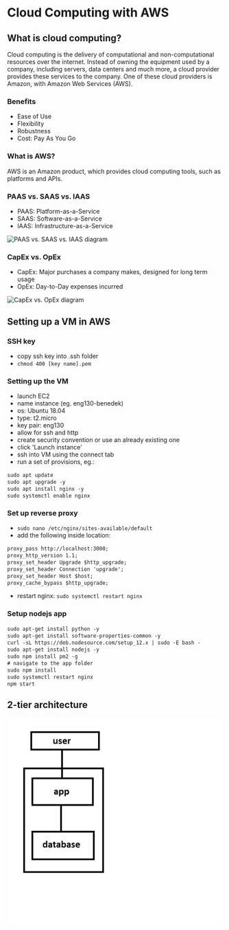 # Cloud Computing with AWS

## What is cloud computing?

Cloud computing is the delivery of computational and non-computational
resources over the internet. Instead of owning the equipment used by a company,
including servers, data centers and much more, a cloud provider provides these
services to the company. One of these cloud providers is Amazon, 
with Amazon Web Services (AWS).

### Benefits

- Ease of Use
- Flexibility
- Robustness
- Cost: Pay As You Go

### What is AWS?

AWS is an Amazon product, which provides cloud computing tools, 
such as platforms and APIs.

### PAAS vs. SAAS vs. IAAS

- PAAS: Platform-as-a-Service
- SAAS: Software-as-a-Service
- IAAS: Infrastructure-as-a-Service

![PAAS vs. SAAS vs. IAAS diagram](https://www.redhat.com/cms/managed-files/iaas-paas-saas-diagram5.1-1638x1046.png)

### CapEx vs. OpEx

- CapEx: Major purchases a company makes, designed for long term usage
- OpEx: Day-to-Day expenses incurred

![CapEx vs. OpEx diagram](https://forcam.com/app/uploads/2021/08/capex_opex-comparison-750x0-c-default.jpg)

## Setting up a VM in AWS

### SSH key

- copy ssh key into .ssh folder
- `chmod 400 [key name].pem`

### Setting up the VM

- launch EC2
- name instance (eg. eng130-benedek)
- os: Ubuntu 18.04
- type: t2.micro
- key pair: eng130
- allow for ssh and http
- create security convention or use an already existing one
- click 'Launch instance'
- ssh into VM using the connect tab
- run a set of provisions, eg.:
```commandline
sudo apt update
sudo apt upgrade -y
sudo apt install nginx -y
sudo systemctl enable nginx
```

### Set up reverse proxy

- `sudo nano /etc/nginx/sites-available/default`
- add the following inside location:
```other
proxy_pass http://localhost:3000;
proxy_http_version 1.1;
proxy_set_header Upgrade $http_upgrade;
proxy_set_header Connection 'upgrade';
proxy_set_header Host $host;
proxy_cache_bypass $http_upgrade;
```
- restart nginx: `sudo systemctl restart nginx`

### Setup nodejs app

```commandline
sudo apt-get install python -y
sudo apt-get install software-properties-common -y
curl -sL https://deb.nodesource.com/setup_12.x | sudo -E bash -
sudo apt-get install nodejs -y
sudo npm install pm2 -g
# navigate to the app folder
sudo npm install
sudo systemctl restart nginx
npm start
```

## 2-tier architecture

![2-tier architecture diagram](https://github.com/Benedek4000/eng130_cloud_computing/blob/main/images/2tier.png)
